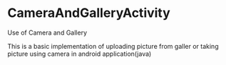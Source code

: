 # CameraAndGalleryActivity
Use of Camera and Gallery 

This is a basic implementation of uploading picture from galler or taking picture using camera in android application(java)
